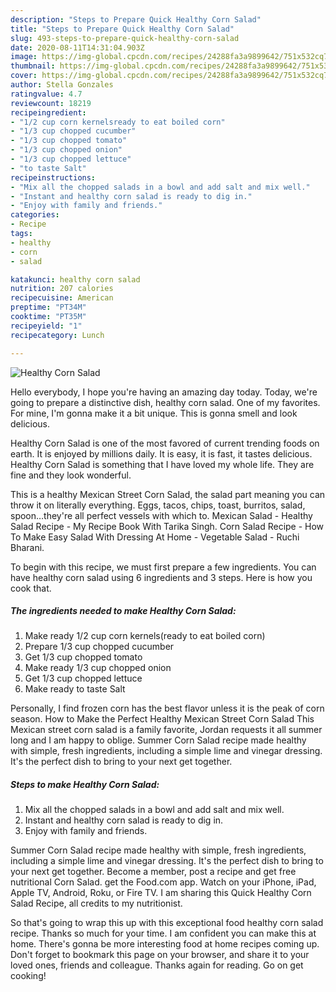 ```yaml
---
description: "Steps to Prepare Quick Healthy Corn Salad"
title: "Steps to Prepare Quick Healthy Corn Salad"
slug: 493-steps-to-prepare-quick-healthy-corn-salad
date: 2020-08-11T14:31:04.903Z
image: https://img-global.cpcdn.com/recipes/24288fa3a9899642/751x532cq70/healthy-corn-salad-recipe-main-photo.jpg
thumbnail: https://img-global.cpcdn.com/recipes/24288fa3a9899642/751x532cq70/healthy-corn-salad-recipe-main-photo.jpg
cover: https://img-global.cpcdn.com/recipes/24288fa3a9899642/751x532cq70/healthy-corn-salad-recipe-main-photo.jpg
author: Stella Gonzales
ratingvalue: 4.7
reviewcount: 18219
recipeingredient:
- "1/2 cup corn kernelsready to eat boiled corn"
- "1/3 cup chopped cucumber"
- "1/3 cup chopped tomato"
- "1/3 cup chopped onion"
- "1/3 cup chopped lettuce"
- "to taste Salt"
recipeinstructions:
- "Mix all the chopped salads in a bowl and add salt and mix well."
- "Instant and healthy corn salad is ready to dig in."
- "Enjoy with family and friends."
categories:
- Recipe
tags:
- healthy
- corn
- salad

katakunci: healthy corn salad 
nutrition: 207 calories
recipecuisine: American
preptime: "PT34M"
cooktime: "PT35M"
recipeyield: "1"
recipecategory: Lunch

---
```



![Healthy Corn Salad](https://img-global.cpcdn.com/recipes/24288fa3a9899642/751x532cq70/healthy-corn-salad-recipe-main-photo.jpg)

Hello everybody, I hope you're having an amazing day today. Today, we're going to prepare a distinctive dish, healthy corn salad. One of my favorites. For mine, I'm gonna make it a bit unique. This is gonna smell and look delicious.

Healthy Corn Salad is one of the most favored of current trending foods on earth. It is enjoyed by millions daily. It is easy, it is fast, it tastes delicious. Healthy Corn Salad is something that I have loved my whole life. They are fine and they look wonderful.

This is a healthy Mexican Street Corn Salad, the salad part meaning you can throw it on literally everything. Eggs, tacos, chips, toast, burritos, salad, spoon…they&#39;re all perfect vessels with which to. Mexican Salad - Healthy Salad Recipe - My Recipe Book With Tarika Singh. Corn Salad Recipe - How To Make Easy Salad With Dressing At Home - Vegetable Salad - Ruchi Bharani.


To begin with this recipe, we must first prepare a few ingredients. You can have healthy corn salad using 6 ingredients and 3 steps. Here is how you cook that.

<!--inarticleads1-->

##### The ingredients needed to make Healthy Corn Salad:

1. Make ready 1/2 cup corn kernels(ready to eat boiled corn)
1. Prepare 1/3 cup chopped cucumber
1. Get 1/3 cup chopped tomato
1. Make ready 1/3 cup chopped onion
1. Get 1/3 cup chopped lettuce
1. Make ready to taste Salt


Personally, I find frozen corn has the best flavor unless it is the peak of corn season. How to Make the Perfect Healthy Mexican Street Corn Salad This Mexican street corn salad is a family favorite, Jordan requests it all summer long and I am happy to oblige. Summer Corn Salad recipe made healthy with simple, fresh ingredients, including a simple lime and vinegar dressing. It&#39;s the perfect dish to bring to your next get together. 

<!--inarticleads2-->

##### Steps to make Healthy Corn Salad:

1. Mix all the chopped salads in a bowl and add salt and mix well.
1. Instant and healthy corn salad is ready to dig in.
1. Enjoy with family and friends.


Summer Corn Salad recipe made healthy with simple, fresh ingredients, including a simple lime and vinegar dressing. It&#39;s the perfect dish to bring to your next get together. Become a member, post a recipe and get free nutritional Corn Salad. get the Food.com app. Watch on your iPhone, iPad, Apple TV, Android, Roku, or Fire TV. I am sharing this Quick Healthy Corn Salad Recipe, all credits to my nutritionist. 

So that's going to wrap this up with this exceptional food healthy corn salad recipe. Thanks so much for your time. I am confident you can make this at home. There's gonna be more interesting food at home recipes coming up. Don't forget to bookmark this page on your browser, and share it to your loved ones, friends and colleague. Thanks again for reading. Go on get cooking!
